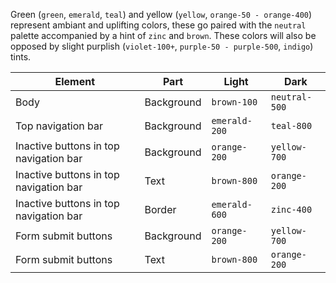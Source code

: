 
Green (`green`, `emerald`, `teal`) and yellow (`yellow`, `orange-50 - orange-400`) represent ambiant and uplifting colors, these go paired with the `neutral` palette accompanied by a hint of `zinc` and `brown`. These colors will also be opposed by slight purplish (`violet-100+`, `purple-50 - purple-500`, `indigo`) tints.


| Element                                | Part       | Light         | Dark          |
| -------------------------------------- | ---------- | ------------- | ------------- |
| Body                                   | Background | `brown-100`   | `neutral-500` |
| Top navigation bar                     | Background | `emerald-200` | `teal-800`    |
| Inactive buttons in top navigation bar | Background | `orange-200`  | `yellow-700`  |
| Inactive buttons in top navigation bar | Text       | `brown-800`   | `orange-200`  |
| Inactive buttons in top navigation bar | Border     | `emerald-600` | `zinc-400`    |
| Form submit buttons                    | Background | `orange-200`  | `yellow-700`  |
| Form submit buttons<br>                | Text       | `brown-800`   | `orange-200`  |
